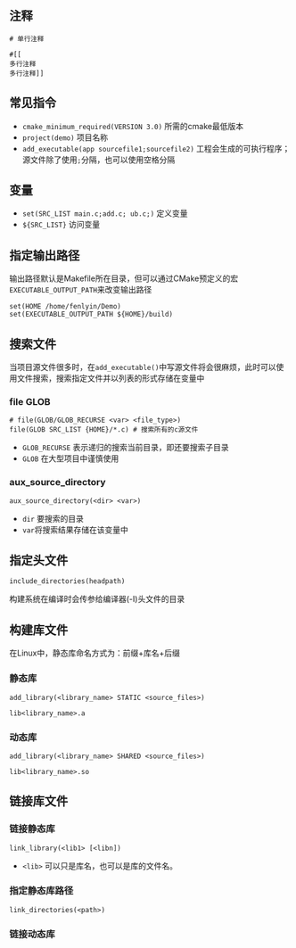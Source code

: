 ## 注释
```CMakeLists
# 单行注释

#[[ 
多行注释
多行注释]]
```


## 常见指令
- `cmake_minimum_required(VERSION 3.0)` 所需的cmake最低版本
- `project(demo)`  项目名称
- `add_executable(app sourcefile1;sourcefile2)` 工程会生成的可执行程序；源文件除了使用`;`分隔，也可以使用空格分隔


## 变量
- `set(SRC_LIST main.c;add.c; ub.c;)` 定义变量
- `${SRC_LIST}` 访问变量


## 指定输出路径
输出路径默认是Makefile所在目录，但可以通过CMake预定义的宏`EXECUTABLE_OUTPUT_PATH`来改变输出路径
```CMakeLists
set(HOME /home/fenlyin/Demo)
set(EXECUTABLE_OUTPUT_PATH ${HOME}/build)
```


## 搜索文件
当项目源文件很多时，在`add_executable()`中写源文件将会很麻烦，此时可以使用文件搜索，搜索指定文件并以列表的形式存储在变量中
### file GLOB
```CMakeLists
# file(GLOB/GLOB_RECURSE <var> <file_type>)
file(GLOB SRC_LIST {HOME}/*.c) # 搜索所有的c源文件
```
- `GLOB_RECURSE` 表示递归的搜索当前目录，即还要搜索子目录
- `GLOB`  在大型项目中谨慎使用

### aux_source_directory
```CMakeLists
aux_source_directory(<dir> <var>)
```
- `dir` 要搜索的目录
- `var`将搜索结果存储在该变量中
## 指定头文件
```CMakeLists
include_directories(headpath)
```
构建系统在编译时会传参给编译器(-I)头文件的目录


## 构建库文件
在Linux中，静态库命名方式为：前缀+库名+后缀
### 静态库
```CMakeLists
add_library(<library_name> STATIC <source_files>)
```
`lib<library_name>.a`

### 动态库
```CMakeLists
add_library(<library_name> SHARED <source_files>)
```
`lib<library_name>.so`


## 链接库文件
### 链接静态库
```CMakeLists
link_library(<lib1> [<libn])
```
- `<lib>` 可以只是库名，也可以是库的文件名。
### 指定静态库路径
```CMakeLists
link_directories(<path>)
```

### 链接动态库
